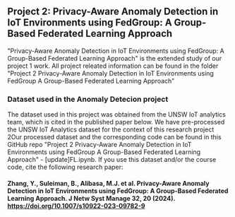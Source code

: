 ## Project 2: Privacy-Aware Anomaly Detection in IoT Environments using FedGroup: A Group-Based Federated Learning Approach

"Privacy-Aware Anomaly Detection in IoT Environments using FedGroup: A Group-Based Federated Learning Approach" is the extended study of our project 1 work. All project releated information can be found in the folder "Project 2 Privacy-Aware Anomaly Detection in IoT Environments using FedGroup A Group-Based Federated Learning Approach"


### Dataset used in the Anomaly Detecion project 
The dataset used in this project was obtained from the UNSW IoT analytics team, which is cited in the published paper below. We have pre-processed the UNSW IoT Analytics dataset for the context of this research project 2Our processed dataset and the corresponding code can be found in this GitHub repo "Project 2 Privacy-Aware Anomaly Detection in IoT Environments using FedGroup A Group-Based Federated Learning Approach" - [update]FL.ipynb. If you use this dataset and/or the course code, cite the following research paper:

#### Zhang, Y., Suleiman, B., Alibasa, M.J. et al. Privacy-Aware Anomaly Detection in IoT Environments using FedGroup: A Group-Based Federated Learning Approach. J Netw Syst Manage 32, 20 (2024). https://doi.org/10.1007/s10922-023-09782-9
